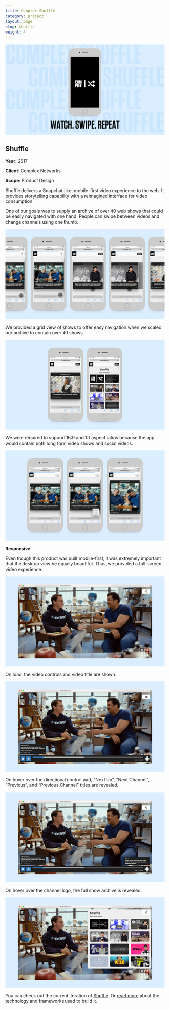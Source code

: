 ```yaml
---
title: Complex Shuffle
category: project
layout: page
slug: shuffle
weight: 4
---
```


<section>
  <img src="/assets/project/shuffle-1.png" alt="">

  <h2>Shuffle</h2>
  <p><strong>Year:</strong> 2017</p>
  <p><strong>Client:</strong> Complex Networks</p>
  <p><strong>Scope:</strong> Product Design</p>
  <p>Shuffle delivers a Snapchat-like, mobile-first video experience to the web. It provides storytelling capability with a reimagined interface for video consumption. </p>
  <p>One of our goals was to supply an archive of over 40 web shows that could be easily navigated with one hand. People can swipe between videos and change channels using one thumb.</p>
</section>

<section>
  <img src="/assets/project/shuffle-2.png" alt="">
</section>

<section>
  <p>We provided a grid view of shows to offer easy navigation when we scaled our archive to contain over 40 shows.</p>
  <img src="/assets/project/shuffle-4.png" alt="">
  <p>We were required to support 16:9 and 1:1 aspect ratios because the app would contain both long form video shows and social videos.</p>
  <img src="/assets/project/shuffle-3.png" alt="">
</section>
<section>
  <p><strong>Responsive</strong></p>
  <p>Even though this product was built mobile-first, it was extremely important that the desktop view be equally beautiful. Thus, we provided a full-screen video experience.</p>
</section>
<section>
  <img src="/assets/project/shuffle-5.png" alt="">
</section>
<section>
  <p>On load, the video controls and video title are shown.</p>
</section>
<section>
  <img src="/assets/project/shuffle-6.png" alt="">
</section>
<section>
  <p>On hover over the directional control pad, “Next Up”, “Next Channel”, “Previous”, and “Previous Channel” titles are revealed.</p>
</section>
<section>
  <img src="/assets/project/shuffle-7.png" alt="">
</section>
<section>
  <p>On hover over the channel logo, the full show archive is revealed.</p>
</section>
<section>
  <img src="/assets/project/shuffle-8.png" alt="">
</section>
<section class="cta">
  <p>You can check out the current iteration of <a href="http://complex.com/video/shuffle" target="_blank">Shuffle</a>. Or <a href="https://medium.com/complex-engine/complex-shuffle-af8fe407ec40" target="_blank">read more</a> about the technology and frameworks used to build it.</p>
</section>
